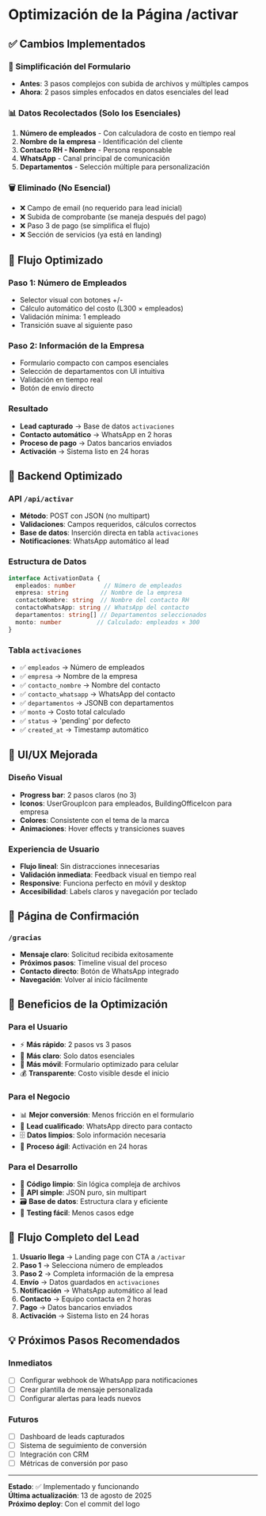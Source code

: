 # Optimización de la Página /activar

## ✅ Cambios Implementados

### 🎯 Simplificación del Formulario
- **Antes**: 3 pasos complejos con subida de archivos y múltiples campos
- **Ahora**: 2 pasos simples enfocados en datos esenciales del lead

### 📊 Datos Recolectados (Solo los Esenciales)
1. **Número de empleados** - Con calculadora de costo en tiempo real
2. **Nombre de la empresa** - Identificación del cliente
3. **Contacto RH - Nombre** - Persona responsable
4. **WhatsApp** - Canal principal de comunicación
5. **Departamentos** - Selección múltiple para personalización

### 🗑️ Eliminado (No Esencial)
- ❌ Campo de email (no requerido para lead inicial)
- ❌ Subida de comprobante (se maneja después del pago)
- ❌ Paso 3 de pago (se simplifica el flujo)
- ❌ Sección de servicios (ya está en landing)

## 🚀 Flujo Optimizado

### Paso 1: Número de Empleados
- Selector visual con botones +/- 
- Cálculo automático del costo (L300 × empleados)
- Validación mínima: 1 empleado
- Transición suave al siguiente paso

### Paso 2: Información de la Empresa
- Formulario compacto con campos esenciales
- Selección de departamentos con UI intuitiva
- Validación en tiempo real
- Botón de envío directo

### Resultado
- **Lead capturado** → Base de datos `activaciones`
- **Contacto automático** → WhatsApp en 2 horas
- **Proceso de pago** → Datos bancarios enviados
- **Activación** → Sistema listo en 24 horas

## 🔧 Backend Optimizado

### API `/api/activar`
- **Método**: POST con JSON (no multipart)
- **Validaciones**: Campos requeridos, cálculos correctos
- **Base de datos**: Inserción directa en tabla `activaciones`
- **Notificaciones**: WhatsApp automático al lead

### Estructura de Datos
```typescript
interface ActivationData {
  empleados: number        // Número de empleados
  empresa: string         // Nombre de la empresa
  contactoNombre: string  // Nombre del contacto RH
  contactoWhatsApp: string // WhatsApp del contacto
  departamentos: string[] // Departamentos seleccionados
  monto: number          // Calculado: empleados × 300
}
```

### Tabla `activaciones`
- ✅ `empleados` → Número de empleados
- ✅ `empresa` → Nombre de la empresa  
- ✅ `contacto_nombre` → Nombre del contacto
- ✅ `contacto_whatsapp` → WhatsApp del contacto
- ✅ `departamentos` → JSONB con departamentos
- ✅ `monto` → Costo total calculado
- ✅ `status` → 'pending' por defecto
- ✅ `created_at` → Timestamp automático

## 🎨 UI/UX Mejorada

### Diseño Visual
- **Progress bar**: 2 pasos claros (no 3)
- **Iconos**: UserGroupIcon para empleados, BuildingOfficeIcon para empresa
- **Colores**: Consistente con el tema de la marca
- **Animaciones**: Hover effects y transiciones suaves

### Experiencia de Usuario
- **Flujo lineal**: Sin distracciones innecesarias
- **Validación inmediata**: Feedback visual en tiempo real
- **Responsive**: Funciona perfecto en móvil y desktop
- **Accesibilidad**: Labels claros y navegación por teclado

## 📱 Página de Confirmación

### `/gracias`
- **Mensaje claro**: Solicitud recibida exitosamente
- **Próximos pasos**: Timeline visual del proceso
- **Contacto directo**: Botón de WhatsApp integrado
- **Navegación**: Volver al inicio fácilmente

## 🎯 Beneficios de la Optimización

### Para el Usuario
- ⚡ **Más rápido**: 2 pasos vs 3 pasos
- 🎯 **Más claro**: Solo datos esenciales
- 📱 **Más móvil**: Formulario optimizado para celular
- 💰 **Transparente**: Costo visible desde el inicio

### Para el Negocio
- 📊 **Mejor conversión**: Menos fricción en el formulario
- 📱 **Lead cualificado**: WhatsApp directo para contacto
- 🗄️ **Datos limpios**: Solo información necesaria
- 🚀 **Proceso ágil**: Activación en 24 horas

### Para el Desarrollo
- 🔧 **Código limpio**: Sin lógica compleja de archivos
- 📡 **API simple**: JSON puro, sin multipart
- 🗃️ **Base de datos**: Estructura clara y eficiente
- 🧪 **Testing fácil**: Menos casos edge

## 🔄 Flujo Completo del Lead

1. **Usuario llega** → Landing page con CTA a `/activar`
2. **Paso 1** → Selecciona número de empleados
3. **Paso 2** → Completa información de la empresa
4. **Envío** → Datos guardados en `activaciones`
5. **Notificación** → WhatsApp automático al lead
6. **Contacto** → Equipo contacta en 2 horas
7. **Pago** → Datos bancarios enviados
8. **Activación** → Sistema listo en 24 horas

## 💡 Próximos Pasos Recomendados

### Inmediatos
- [ ] Configurar webhook de WhatsApp para notificaciones
- [ ] Crear plantilla de mensaje personalizada
- [ ] Configurar alertas para leads nuevos

### Futuros
- [ ] Dashboard de leads capturados
- [ ] Sistema de seguimiento de conversión
- [ ] Integración con CRM
- [ ] Métricas de conversión por paso

---

**Estado**: ✅ Implementado y funcionando  
**Última actualización**: 13 de agosto de 2025  
**Próximo deploy**: Con el commit del logo
